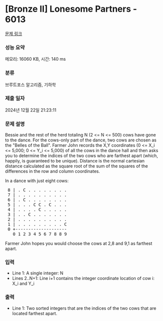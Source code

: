 # [Bronze II] Lonesome Partners - 6013 

[문제 링크](https://www.acmicpc.net/problem/6013) 

### 성능 요약

메모리: 16060 KB, 시간: 140 ms

### 분류

브루트포스 알고리즘, 기하학

### 제출 일자

2024년 12월 22일 21:23:11

### 문제 설명

<p>Bessie and the rest of the herd totaling N (2 <= N <= 500) cows have gone to the dance. For the cows-only part of the dance, two cows are chosen as the "Belles of the Ball". Farmer John records the X,Y coordinates (0 <= X_i <= 5,000; 0 <= Y_i <= 5,000) of all the cows in the dance hall and then asks you to determine the indices of the two cows who are farthest apart (which, happily, is guaranteed to be unique). Distance is the normal cartesian distance calculated as the square root of the sum of the squares of the differences in the row and column coordinates.</p>

<p>In a dance with just eight cows:</p>

<pre> 8 | . C . . . . . . . .
 7 | . . . . . . . . . .
 6 | . C . . . . . . . .
 5 | . . . C C . C . . .
 4 | . . . . C . . . . .
 3 | . . C . . . . . . .
 2 | . . . . . . . . . .
 1 | . . . . . . . . . C
 0 +--------------------
   0 1 2 3 4 5 6 7 8 8 9</pre>

<p>Farmer John hopes you would choose the cows at 2,8 and 9,1 as farthest apart.</p>

### 입력 

 <ul>
	<li>Line 1: A single integer: N</li>
	<li>Lines 2..N+1: Line i+1 contains the integer coordinate location of cow i: X_i and Y_i</li>
</ul>

<p> </p>

### 출력 

 <ul>
	<li>Line 1: Two sorted integers that are the indices of the two cows that are located farthest apart.</li>
</ul>

<p> </p>

